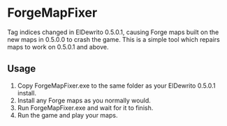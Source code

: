 # ForgeMapFixer
Tag indices changed in ElDewrito 0.5.0.1, causing Forge maps built on the new maps in 0.5.0.0 to crash the game. This is a simple tool which repairs maps to work on 0.5.0.1 and above.

## Usage

1. Copy ForgeMapFixer.exe to the same folder as your ElDewrito 0.5.0.1 install.
2. Install any Forge maps as you normally would.
3. Run ForgeMapFixer.exe and wait for it to finish.
4. Run the game and play your maps.
